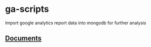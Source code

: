 # ga-scripts
Import google analytics report data into mongodb for further analysis

## [Documents](https://wyvernnot.github.io/ga-scripts/import.html)
